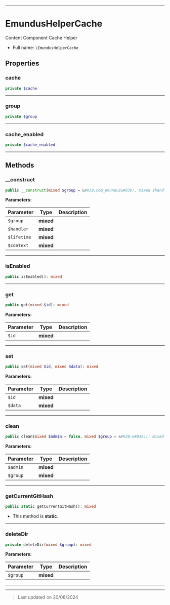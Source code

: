 ***

# EmundusHelperCache

Content Component Cache Helper



* Full name: `\EmundusHelperCache`



## Properties


### cache



```php
private $cache
```






***

### group



```php
private $group
```






***

### cache_enabled



```php
private $cache_enabled
```






***

## Methods


### __construct



```php
public __construct(mixed $group = &#039;com_emundus&#039;, mixed $handler = &#039;&#039;, mixed $lifetime = &#039;&#039;, mixed $context = &#039;component&#039;): mixed
```








**Parameters:**

| Parameter | Type | Description |
|-----------|------|-------------|
| `$group` | **mixed** |  |
| `$handler` | **mixed** |  |
| `$lifetime` | **mixed** |  |
| `$context` | **mixed** |  |





***

### isEnabled



```php
public isEnabled(): mixed
```












***

### get



```php
public get(mixed $id): mixed
```








**Parameters:**

| Parameter | Type | Description |
|-----------|------|-------------|
| `$id` | **mixed** |  |





***

### set



```php
public set(mixed $id, mixed $data): mixed
```








**Parameters:**

| Parameter | Type | Description |
|-----------|------|-------------|
| `$id` | **mixed** |  |
| `$data` | **mixed** |  |





***

### clean



```php
public clean(mixed $admin = false, mixed $group = &#039;&#039;): mixed
```








**Parameters:**

| Parameter | Type | Description |
|-----------|------|-------------|
| `$admin` | **mixed** |  |
| `$group` | **mixed** |  |





***

### getCurrentGitHash



```php
public static getCurrentGitHash(): mixed
```



* This method is **static**.








***

### deleteDir



```php
private deleteDir(mixed $group): mixed
```








**Parameters:**

| Parameter | Type | Description |
|-----------|------|-------------|
| `$group` | **mixed** |  |





***


***
> Last updated on 20/08/2024
